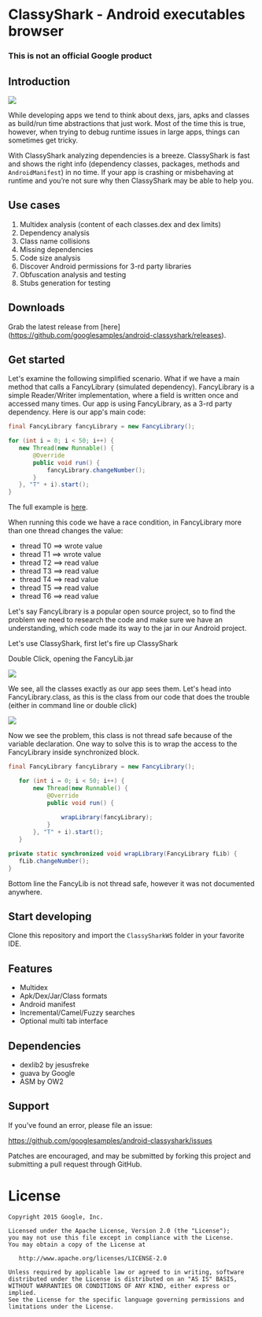 # ClassyShark - Android executables browser

### This is not an official Google product

## Introduction

![](https://github.com/googlesamples/android-classyshark/blob/master/Resources/Intro.png)

While developing apps we tend to think about dexs, jars, apks and classes as build/run time abstractions that just work. Most of the time this is true, however, when trying to debug runtime issues in large apps, things can sometimes get tricky.

With ClassyShark analyzing dependencies is a breeze. ClassyShark is fast and shows the right info (dependency classes, packages, methods and `AndroidManifest`) in no time. If your app is crashing or misbehaving at runtime and you’re not sure why then ClassyShark may be able to help you.

## Use cases

1. Multidex analysis (content of each classes.dex and dex limits)
2. Dependency analysis
3. Class name collisions
4. Missing dependencies
5. Code size analysis
6. Discover Android permissions for 3-rd party libraries
7. Obfuscation analysis and testing
8. Stubs generation for testing

## Downloads

Grab the latest release from [here] (https://github.com/googlesamples/android-classyshark/releases).

## Get started

Let's examine the following simplified scenario. What if we have a main method that calls a FancyLibrary (simulated dependency). FancyLibrary is a simple Reader/Writer implementation, where a field is written once and accessed many times. Our app is using FancyLibrary, as a 3-rd party dependency. Here is our app's main code:

``` java
final FancyLibrary fancyLibrary = new FancyLibrary();

for (int i = 0; i < 50; i++) {
   new Thread(new Runnable() {
       @Override
       public void run() {
           fancyLibrary.changeNumber();
       }
   }, "T" + i).start();
}
```

The full example is [here](https://github.com/googlesamples/android-classyshark/tree/master/Scenarios).

When running this code we have a race condition, in FancyLibrary more than one thread changes the value:

* thread T0 ==> wrote value
* thread T1 ==> wrote value
* thread T2 ==> read value
* thread T3 ==> read value
* thread T4 ==> read value
* thread T5 ==> read value
* thread T6 ==> read value

Let's say FancyLibrary is a popular open source project, so to find the problem we need to research the code and make sure we have an understanding, which code made its way to the jar in our Android project.

Let's use ClassyShark, first let's fire up ClassyShark

Double Click, opening the FancyLib.jar

![](https://github.com/googlesamples/android-classyshark/blob/master/Resources/Get%20Started%20Lib%20View.png)

We see, all the classes exactly as our app sees them. Let's head into FancyLibrary.class, as this is the class from our code that does the trouble (either in command line or double click)

![](https://github.com/googlesamples/android-classyshark/blob/master/Resources/Get%20Started%20Class%20View.png)

Now we see the problem, this class is not thread safe because of the variable declaration. One way to solve this is to wrap the access to the FancyLibrary inside synchronized block.

``` java
final FancyLibrary fancyLibrary = new FancyLibrary();

   for (int i = 0; i < 50; i++) {
       new Thread(new Runnable() {
           @Override
           public void run() {
          
               wrapLibrary(fancyLibrary);
           }
       }, "T" + i).start();
   }

private static synchronized void wrapLibrary(FancyLibrary fLib) {
   fLib.changeNumber();
}
```
Bottom line the FancyLib is not thread safe, however it was not documented anywhere.



## Start developing
Clone this repository and import the `ClassySharkWS` folder in your favorite IDE.

## Features
* Multidex
* Apk/Dex/Jar/Class formats
* Android manifest
* Incremental/Camel/Fuzzy searches
* Optional multi tab interface

## Dependencies
* dexlib2 by jesusfreke
* guava by Google
* ASM by OW2

## Support
If you've found an error, please file an issue:

https://github.com/googlesamples/android-classyshark/issues

Patches are encouraged, and may be submitted by forking this project and
submitting a pull request through GitHub.

License
=======

    Copyright 2015 Google, Inc.

    Licensed under the Apache License, Version 2.0 (the "License");
    you may not use this file except in compliance with the License.
    You may obtain a copy of the License at

       http://www.apache.org/licenses/LICENSE-2.0

    Unless required by applicable law or agreed to in writing, software
    distributed under the License is distributed on an "AS IS" BASIS,
    WITHOUT WARRANTIES OR CONDITIONS OF ANY KIND, either express or implied.
    See the License for the specific language governing permissions and
    limitations under the License.



